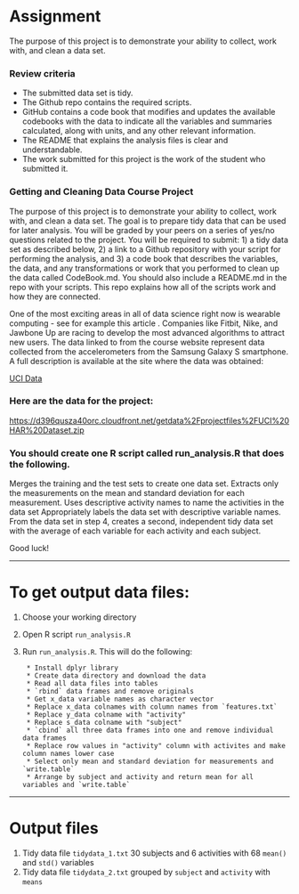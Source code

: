 # Assignment

The purpose of this project is to demonstrate your ability to collect, work with, and clean a data set.

### Review criteria 

* The submitted data set is tidy.
* The Github repo contains the required scripts.
* GitHub contains a code book that modifies and updates the available codebooks with the data to                      indicate all the variables and summaries calculated, along with units, and any other relevant                       information.
* The README that explains the analysis files is clear and understandable.
* The work submitted for this project is the work of the student who submitted it.

### Getting and Cleaning Data Course Project 

The purpose of this project is to demonstrate your ability to collect, work with, and clean a data set. The goal is to prepare tidy data that can be used for later analysis. You will be graded by your peers on a series of yes/no questions related to the project. You will be required to submit: 1) a tidy data set as described below, 2) a link to a Github repository with your script for performing the analysis, and 3) a code book that describes the variables, the data, and any transformations or work that you performed to clean up the data called CodeBook.md. You should also include a README.md in the repo with your scripts. This repo explains how all of the scripts work and how they are connected.

One of the most exciting areas in all of data science right now is wearable computing - see for example this article . Companies like Fitbit, Nike, and Jawbone Up are racing to develop the most advanced algorithms to attract new users. The data linked to from the course website represent data collected from the accelerometers from the Samsung Galaxy S smartphone. A full description is available at the site where the data was obtained:

[UCI Data](http://archive.ics.uci.edu/ml/datasets/Human+Activity+Recognition+Using+Smartphones)

### Here are the data for the project:

https://d396qusza40orc.cloudfront.net/getdata%2Fprojectfiles%2FUCI%20HAR%20Dataset.zip

### You should create one R script called run_analysis.R that does the following.

Merges the training and the test sets to create one data set.
Extracts only the measurements on the mean and standard deviation for each measurement.
Uses descriptive activity names to name the activities in the data set
Appropriately labels the data set with descriptive variable names.
From the data set in step 4, creates a second, independent tidy data set with the average of each variable for each activity and each subject.

Good luck!

-----

# To get output data files:

1. Choose your working directory
2. Open R script `run_analysis.R`
3. Run `run_analysis.R`.  This will do the following:

        * Install dplyr library
        * Create data directory and download the data
        * Read all data files into tables
        * `rbind` data frames and remove originals
        * Get x_data variable names as character vector
        * Replace x_data colnames with column names from `features.txt`
        * Replace y_data colname with "activity"
        * Replace s_data colname with "subject"
        * `cbind` all three data frames into one and remove individual data frames
        * Replace row values in "activity" column with activites and make column names lower case
        * Select only mean and standard deviation for measurements and `write.table`
        * Arrange by subject and activity and return mean for all variables and `write.table`

-----

# Output files

1. Tidy data file `tidydata_1.txt` 30 subjects and 6 activities with 68 `mean()` and `std()` variables 
2. Tidy data file `tidydata_2.txt` grouped by `subject` and `activity` with `means`


